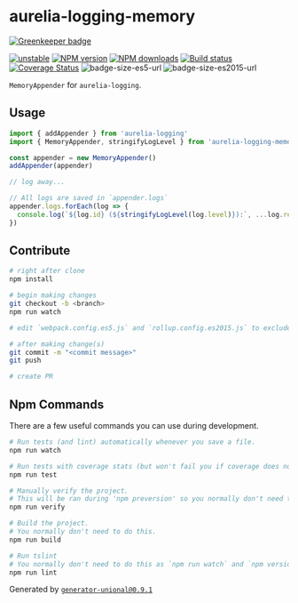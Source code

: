 # aurelia-logging-memory

[![Greenkeeper badge](https://badges.greenkeeper.io/unional/aurelia-logging-memory.svg)](https://greenkeeper.io/)

[![unstable][unstable-image]][unstable-url]
[![NPM version][npm-image]][npm-url]
[![NPM downloads][downloads-image]][downloads-url]
[![Build status][travis-image]][travis-url]
[![Coverage Status][coveralls-image]][coveralls-url]
![badge-size-es5-url]
![badge-size-es2015-url]

`MemoryAppender` for `aurelia-logging`.

## Usage

```js
import { addAppender } from 'aurelia-logging'
import { MemoryAppender, stringifyLogLevel } from 'aurelia-logging-memory'

const appender = new MemoryAppender()
addAppender(appender)

// log away...

// All logs are saved in `appender.logs`
appender.logs.forEach(log => {
  console.log(`${log.id} (${stringifyLogLevel(log.level)}):`, ...log.rest)
})
```

## Contribute

```sh
# right after clone
npm install

# begin making changes
git checkout -b <branch>
npm run watch

# edit `webpack.config.es5.js` and `rollup.config.es2015.js` to exclude dependencies for the bundle if needed

# after making change(s)
git commit -m "<commit message>"
git push

# create PR
```

## Npm Commands

There are a few useful commands you can use during development.

```sh
# Run tests (and lint) automatically whenever you save a file.
npm run watch

# Run tests with coverage stats (but won't fail you if coverage does not meet criteria)
npm run test

# Manually verify the project.
# This will be ran during 'npm preversion' so you normally don't need to run this yourself.
npm run verify

# Build the project.
# You normally don't need to do this.
npm run build

# Run tslint
# You normally don't need to do this as `npm run watch` and `npm version` will automatically run lint for you.
npm run lint
```

Generated by [`generator-unional@0.9.1`](https://github.com/unional/unional-cli)

[unstable-image]: http://badges.github.io/stability-badges/dist/unstable.svg
[unstable-url]: http://github.com/badges/stability-badges
[npm-image]: https://img.shields.io/npm/v/aurelia-logging-memory.svg?style=flat
[npm-url]: https://npmjs.org/package/aurelia-logging-memory
[downloads-image]: https://img.shields.io/npm/dm/aurelia-logging-memory.svg?style=flat
[downloads-url]: https://npmjs.org/package/aurelia-logging-memory
[travis-image]: https://img.shields.io/travis/unional/aurelia-logging-memory.svg?style=flat
[travis-url]: https://travis-ci.org/unional/aurelia-logging-memory
[coveralls-image]: https://coveralls.io/repos/github/unional/aurelia-logging-memory/badge.svg
[coveralls-url]: https://coveralls.io/github/unional/aurelia-logging-memory
[badge-size-es5-url]: http://img.badgesize.io/unional/aurelia-logging-memory/master/dist/aurelia-logging-memory.es5.js.svg?label=es5_size
[badge-size-es2015-url]: http://img.badgesize.io/unional/aurelia-logging-memory/master/dist/aurelia-logging-memory.es2015.js.svg?label=es2015_size
